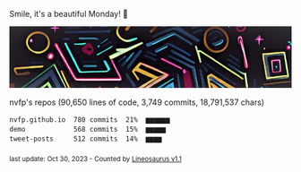 Smile, it's a beautiful Monday! 🌺

![banner](https://github.com/nvfp/nvfp/raw/main/assets/banner.jpg)

nvfp's repos (90,650 lines of code, 3,749 commits, 18,791,537 chars)

```txt
nvfp.github.io  780 commits  21%  ▆▆▆▆▆▆
demo            568 commits  15%  ▆▆▆▆▆
tweet-posts     512 commits  14%  ▆▆▆▆
```

<sub>last update: Oct 30, 2023 - Counted by [Lineosaurus v1.1](https://github.com/Lineosaurus/Lineosaurus)</sub>